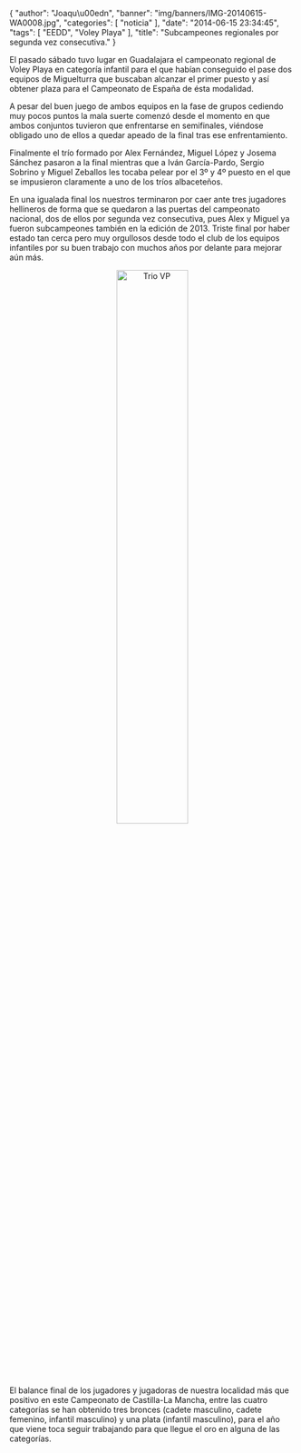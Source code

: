 {
  "author": "Joaqu\u00edn", 
  "banner": "img/banners/IMG-20140615-WA0008.jpg", 
  "categories": [
    "noticia"
  ], 
  "date": "2014-06-15 23:34:45", 
  "tags": [
    "EEDD", 
    "Voley Playa"
  ], 
  "title": "Subcampeones regionales por segunda vez consecutiva."
}

El pasado sábado tuvo lugar en Guadalajara el campeonato regional de Voley Playa en categoría infantil para el que habían conseguido el pase dos equipos de Miguelturra que buscaban alcanzar el primer puesto y así obtener plaza para el Campeonato de España de ésta modalidad.

A pesar del buen juego de ambos equipos en la fase de grupos cediendo muy pocos puntos la mala suerte comenzó desde el momento en que ambos conjuntos tuvieron que enfrentarse en semifinales, viéndose obligado uno de ellos a quedar apeado de la final tras ese enfrentamiento. 

Finalmente el trío formado por Alex Fernández, Miguel López y Josema Sánchez pasaron a la final mientras que a Iván García-Pardo, Sergio Sobrino y Miguel Zeballos les tocaba pelear por el 3º y 4º puesto en el que se impusieron claramente a uno de los tríos albaceteños.

En una igualada final los nuestros terminaron por caer ante tres jugadores hellineros de forma que se quedaron a las puertas del campeonato nacional, dos de ellos por segunda vez consecutiva, pues Alex y Miguel ya fueron subcampeones también en la edición de 2013. Triste final por haber estado tan cerca pero muy orgullosos desde todo el club de los equipos infantiles por su buen trabajo con muchos años por delante para mejorar aún más.

<center>
<a target="_new" href="http://www.advmiguelturra.org/img/banners/IMG-20140615-WA0008.jpg"> 
<img alt="Trio VP" width="50%" align="center" src="http://www.advmiguelturra.org/img/banners/IMG-20140615-WA0008.jpg"/> </a> </center>


El balance final de los jugadores y jugadoras de nuestra localidad más que positivo en este Campeonato de Castilla-La Mancha, entre las cuatro categorías se han obtenido tres bronces (cadete masculino, cadete femenino, infantil masculino) y una plata (infantil masculino), para el año que viene toca seguir trabajando para que llegue el oro en alguna de las categorías.


